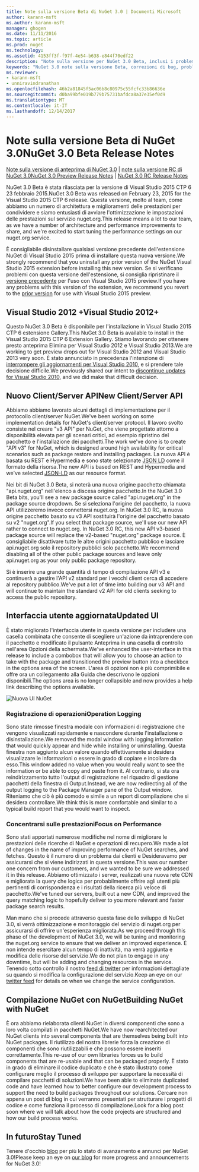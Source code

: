 ```yaml
---
title: Note sulla versione Beta di NuGet 3.0 | Documenti Microsoft
author: karann-msft
ms.author: karann-msft
manager: ghogen
ms.date: 11/11/2016
ms.topic: article
ms.prod: nuget
ms.technology: 
ms.assetid: 4153ff3f-f97f-4e54-b638-e844f70edf22
description: "Note sulla versione per NuGet 3.0 Beta, inclusi i problemi noti, correzioni di bug, le funzionalità aggiunte e dcr."
keywords: "NuGet 3.0 note sulla versione Beta, correzioni di bug, problemi noti, aggiunta di funzionalità, eseguire"
ms.reviewer:
- karann-msft
- unniravindranathan
ms.openlocfilehash: 46b2a81845f5ac06b8c80975c55fcfc33b86636e
ms.sourcegitcommit: d0ba99bfe019b779b75731bafdca8a37e35ef0d9
ms.translationtype: MT
ms.contentlocale: it-IT
ms.lasthandoff: 12/14/2017
---
```

# <a name="nuget-30-beta-release-notes"></a><span data-ttu-id="c66c7-104">Note sulla versione Beta di NuGet 3.0</span><span class="sxs-lookup"><span data-stu-id="c66c7-104">NuGet 3.0 Beta Release Notes</span></span>

<span data-ttu-id="c66c7-105">[Note sulla versione di anteprima di NuGet 3.0](../release-notes/nuget-3.0-preview.md) | [note sulla versione RC di NuGet 3.0](../release-notes/nuget-3.0-rc.md)</span><span class="sxs-lookup"><span data-stu-id="c66c7-105">[NuGet 3.0 Preview Release Notes](../release-notes/nuget-3.0-preview.md) | [NuGet 3.0 RC Release Notes](../release-notes/nuget-3.0-rc.md)</span></span>

<span data-ttu-id="c66c7-106">NuGet 3.0 Beta è stata rilasciata per la versione di Visual Studio 2015 CTP 6 23 febbraio 2015.</span><span class="sxs-lookup"><span data-stu-id="c66c7-106">NuGet 3.0 Beta was released on February 23, 2015 for the Visual Studio 2015 CTP 6 release.</span></span> <span data-ttu-id="c66c7-107">Questa versione, molto al team, come abbiamo un numero di architettura e miglioramenti delle prestazioni per condividere e siamo entusiasti di avviare l'ottimizzazione le impostazioni delle prestazioni sul servizio nuget.org.</span><span class="sxs-lookup"><span data-stu-id="c66c7-107">This release means a lot to our team, as we have a number of architecture and performance improvements to share, and we're excited to start tuning the performance settings on our nuget.org service.</span></span>

<span data-ttu-id="c66c7-108">È consigliabile disinstallare qualsiasi versione precedente dell'estensione NuGet di Visual Studio 2015 prima di installare questa nuova versione.</span><span class="sxs-lookup"><span data-stu-id="c66c7-108">We strongly recommend that you uninstall any prior version of the NuGet Visual Studio 2015 extension before installing this new version.</span></span>  <span data-ttu-id="c66c7-109">Se si verificano problemi con questa versione dell'estensione, si consiglia ripristinare il [versione precedente](http://nuget.codeplex.com/downloads/get/909582) per l'uso con Visual Studio 2015 preview.</span><span class="sxs-lookup"><span data-stu-id="c66c7-109">If you have any problems with this version of the extension, we recommend you revert to the [prior version](http://nuget.codeplex.com/downloads/get/909582) for use with Visual Studio 2015 preview.</span></span>

## <a name="visual-studio-2012"></a><span data-ttu-id="c66c7-110">Visual Studio 2012 +</span><span class="sxs-lookup"><span data-stu-id="c66c7-110">Visual Studio 2012+</span></span>

<span data-ttu-id="c66c7-111">Questo NuGet 3.0 Beta è disponibile per l'installazione in Visual Studio 2015 CTP 6 estensione Gallery.</span><span class="sxs-lookup"><span data-stu-id="c66c7-111">This NuGet 3.0 Beta is available to install in the Visual Studio 2015 CTP 6 Extension Gallery.</span></span> <span data-ttu-id="c66c7-112">Stiamo lavorando per ottenere presto anteprima Elimina per Visual Studio 2012 e Visual Studio 2013.</span><span class="sxs-lookup"><span data-stu-id="c66c7-112">We are working to get preview drops out for Visual Studio 2012 and Visual Studio 2013 very soon.</span></span> <span data-ttu-id="c66c7-113">È stato annunciato in precedenza l'intenzione di [interrompere gli aggiornamenti per Visual Studio 2010](http://blog.nuget.org/20141002/visual-studio-2010.html), e si prendere tale decisione difficile.</span><span class="sxs-lookup"><span data-stu-id="c66c7-113">We previously shared our intent to [discontinue updates for Visual Studio 2010](http://blog.nuget.org/20141002/visual-studio-2010.html), and we did make that difficult decision.</span></span>

## <a name="new-clientserver-api"></a><span data-ttu-id="c66c7-114">Nuovo Client/Server API</span><span class="sxs-lookup"><span data-stu-id="c66c7-114">New Client/Server API</span></span>

<span data-ttu-id="c66c7-115">Abbiamo abbiamo lavorato alcuni dettagli di implementazione per il protocollo client/server NuGet.</span><span class="sxs-lookup"><span data-stu-id="c66c7-115">We've been working on some implementation details for NuGet's client/server protocol.</span></span> <span data-ttu-id="c66c7-116">Il lavoro svolto consiste nel creare "v3 API" per NuGet, che viene progettato attorno a disponibilità elevata per gli scenari critici, ad esempio ripristino del pacchetto e l'installazione dei pacchetti.</span><span class="sxs-lookup"><span data-stu-id="c66c7-116">The work we've done is to create "API v3" for NuGet, which is designed around high availability for critical scenarios such as package restore and installing packages.</span></span> <span data-ttu-id="c66c7-117">La nuova API è basata su REST e Hypermedia e sono state selezionate [JSON LD](http://json-ld.org) come il formato della risorsa.</span><span class="sxs-lookup"><span data-stu-id="c66c7-117">The new API is based on REST and Hypermedia and we've selected [JSON-LD](http://json-ld.org) as our resource format.</span></span>

<span data-ttu-id="c66c7-118">Nei bit di NuGet 3.0 Beta, si noterà una nuova origine pacchetto chiamata "api.nuget.org" nell'elenco a discesa origine pacchetto.</span><span class="sxs-lookup"><span data-stu-id="c66c7-118">In the NuGet 3.0 Beta bits, you'll see a new package source called "api.nuget.org" in the package source dropdown.</span></span>   <span data-ttu-id="c66c7-119">Se si seleziona l'origine del pacchetto, la nuova API utilizzeremo invece connettersi nuget.org. In NuGet 3.0 RC, la nuova origine pacchetto basato su v3 API sostituirà l'origine del pacchetto basato su v2 "nuget.org".</span><span class="sxs-lookup"><span data-stu-id="c66c7-119">If you select that package source, we'll use our new API rather to connect to nuget.org. In NuGet 3.0 RC, this new API v3-based package source will replace the v2-based "nuget.org" package source.</span></span>  <span data-ttu-id="c66c7-120">È consigliabile disattivare tutte le altre origini pacchetto pubblico e lasciare api.nuget.org solo il repository pubblici solo pacchetto.</span><span class="sxs-lookup"><span data-stu-id="c66c7-120">We recommend disabling all of the other public package sources and leave only api.nuget.org as your only public package repository.</span></span>

<span data-ttu-id="c66c7-121">Si è inserire una grande quantità di tempo di compilazione API v3 e continuerà a gestire l'API v2 standard per i vecchi client cerca di accedere al repository pubblico.</span><span class="sxs-lookup"><span data-stu-id="c66c7-121">We've put a lot of time into building our v3 API and will continue to maintain the standard v2 API for old clients seeking to access the public repository.</span></span>

## <a name="updated-ui"></a><span data-ttu-id="c66c7-122">Interfaccia utente aggiornata</span><span class="sxs-lookup"><span data-stu-id="c66c7-122">Updated UI</span></span>

<span data-ttu-id="c66c7-123">È stato migliorato l'interfaccia utente in questa versione per includere una casella combinata che consente di scegliere un'azione da intraprendere con il pacchetto e modificato il pulsante Anteprima in una casella di controllo nell'area Opzioni della schermata.</span><span class="sxs-lookup"><span data-stu-id="c66c7-123">We've enhanced the user-interface in this release to include a combobox that will allow you to choose an action to take with the package and transitioned the preview button into a checkbox in the options area of the screen.</span></span>  <span data-ttu-id="c66c7-124">L'area di opzioni non è più comprimibile e offre ora un collegamento alla Guida che descrivono le opzioni disponibili.</span><span class="sxs-lookup"><span data-stu-id="c66c7-124">The options area is no longer collapsible and now provides a help link describing the options available.</span></span>

![Nuova UI NuGet](./media/NuGet-3.0-Beta/updated-ui.png)


### <a name="operation-logging"></a><span data-ttu-id="c66c7-126">Registrazione di operazioni</span><span class="sxs-lookup"><span data-stu-id="c66c7-126">Operation Logging</span></span>

<span data-ttu-id="c66c7-127">Sono state rimosse finestra modale con informazioni di registrazione che vengono visualizzati rapidamente e nascondere durante l'installazione o disinstallazione.</span><span class="sxs-lookup"><span data-stu-id="c66c7-127">We removed the modal window with logging information that would quickly appear and hide while installing or uninstalling.</span></span>  <span data-ttu-id="c66c7-128">Questa finestra non aggiunto alcun valore quando effettivamente si desidera visualizzare le informazioni o essere in grado di copiare e incollare da esso.</span><span class="sxs-lookup"><span data-stu-id="c66c7-128">This window added no value when you would really want to see the information or be able to copy and paste from it.</span></span>  <span data-ttu-id="c66c7-129">Al contrario, si sta ora reindirizzamento tutto l'output di registrazione nel riquadro di gestione pacchetti della finestra di Output.</span><span class="sxs-lookup"><span data-stu-id="c66c7-129">Instead, we are now redirecting all of the output logging to the Package Manager pane of the Output window.</span></span>  <span data-ttu-id="c66c7-130">Riteniamo che ciò è più comodo e simile a un report di compilazione che si desidera controllare.</span><span class="sxs-lookup"><span data-stu-id="c66c7-130">We think this is more comfortable and similar to a typical build report that you would want to inspect.</span></span>


### <a name="focus-on-performance"></a><span data-ttu-id="c66c7-131">Concentrarsi sulle prestazioni</span><span class="sxs-lookup"><span data-stu-id="c66c7-131">Focus on Performance</span></span>

<span data-ttu-id="c66c7-132">Sono stati apportati numerose modifiche nel nome di migliorare le prestazioni delle ricerche di NuGet e operazioni di recupero.</span><span class="sxs-lookup"><span data-stu-id="c66c7-132">We made a lot of changes in the name of improving performance of NuGet searches, and fetches.</span></span>  <span data-ttu-id="c66c7-133">Questo è il numero di un problema dai clienti e Desideravamo per assicurarsi che si viene indirizzati in questa versione.</span><span class="sxs-lookup"><span data-stu-id="c66c7-133">This was our number one concern from our customers, and we wanted to be sure we addressed it in this release.</span></span>  <span data-ttu-id="c66c7-134">Abbiamo ottimizzato i server, realizzati una nuova rete CDN e migliorata la query che logica per probabilmente offrire agli utenti più pertinenti di corrispondenza e i risultati della ricerca più veloce di pacchetto.</span><span class="sxs-lookup"><span data-stu-id="c66c7-134">We've tuned our servers, built out a new CDN, and improved the query matching logic to hopefully deliver to you more relevant and faster package search results.</span></span>

<span data-ttu-id="c66c7-135">Man mano che si procede attraverso questa fase dello sviluppo di NuGet 3.0, si verrà ottimizzazione e monitoraggio del servizio di nuget.org per assicurarsi di offrire un'esperienza migliorata.</span><span class="sxs-lookup"><span data-stu-id="c66c7-135">As we proceed through this phase of the development of NuGet 3.0, we will be tuning and monitoring the nuget.org service to ensure that we deliver an improved experience.</span></span>  <span data-ttu-id="c66c7-136">È non intende esercitare alcun tempo di inattività, ma verrà aggiunta e modifica delle risorse del servizio.</span><span class="sxs-lookup"><span data-stu-id="c66c7-136">We do not plan to engage in any downtime, but will be adding and changing resources in the service.</span></span>  <span data-ttu-id="c66c7-137">Tenendo sotto controllo il nostro [feed di twitter](http://twitter.com/nuget) per informazioni dettagliate su quando si modifica la configurazione del servizio.</span><span class="sxs-lookup"><span data-stu-id="c66c7-137">Keep an eye on our [twitter feed](http://twitter.com/nuget) for details on when we change the service configuration.</span></span>

## <a name="building-nuget-with-nuget"></a><span data-ttu-id="c66c7-138">Compilazione NuGet con NuGet</span><span class="sxs-lookup"><span data-stu-id="c66c7-138">Building NuGet with NuGet</span></span>

<span data-ttu-id="c66c7-139">È ora abbiamo rielaborata clienti NuGet in diversi componenti che sono a loro volta compilati in pacchetti NuGet.</span><span class="sxs-lookup"><span data-stu-id="c66c7-139">We have now rearchitected our NuGet clients into several components that are themselves being built into NuGet packages.</span></span> <span data-ttu-id="c66c7-140">Il riutilizzo del nostra librerie forza la creazione di componenti che sono riutilizzabili e che possono essere inseriti correttamente.</span><span class="sxs-lookup"><span data-stu-id="c66c7-140">This re-use of our own libraries forces us to build components that are re-usable and that can be packaged properly.</span></span>  <span data-ttu-id="c66c7-141">È stato in grado di eliminare il codice duplicato e che è stato illustrato come configurare meglio il processo di sviluppo per supportare la necessità di compilare pacchetti di soluzioni.</span><span class="sxs-lookup"><span data-stu-id="c66c7-141">We have been able to eliminate duplicated code and have learned how to better configure our development process to support the need to build packages throughout our solutions.</span></span>  <span data-ttu-id="c66c7-142">Cercare non appena un post di blog in cui verranno presentati per strutturare i progetti di codice e come funziona il processo di compilazione.</span><span class="sxs-lookup"><span data-stu-id="c66c7-142">Look for a blog post soon where we will talk about how the code projects are structured and how our build process works.</span></span>

## <a name="stay-tuned"></a><span data-ttu-id="c66c7-143">In futuro</span><span class="sxs-lookup"><span data-stu-id="c66c7-143">Stay Tuned</span></span>

<span data-ttu-id="c66c7-144">Tenere d'occhio [blog](http://blog.nuget.org) per più lo stato di avanzamento e annunci per NuGet 3.0!</span><span class="sxs-lookup"><span data-stu-id="c66c7-144">Please keep an eye on [our blog](http://blog.nuget.org) for more progress and announcements for NuGet 3.0!</span></span>
